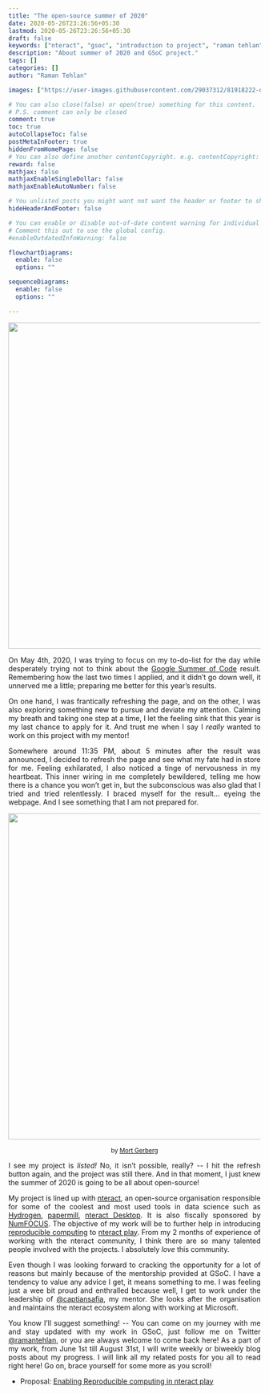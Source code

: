 ```yaml
---
title: "The open-source summer of 2020"
date: 2020-05-26T23:26:56+05:30
lastmod: 2020-05-26T23:26:56+05:30
draft: false
keywords: ["nteract", "gsoc", "introduction to project", "raman tehlan", "ramantehlan"]
description: "About summer of 2020 and GSoC project."
tags: []
categories: []
author: "Raman Tehlan"

images: ["https://user-images.githubusercontent.com/29037312/81918222-d74d9980-95f3-11ea-98b6-ccdfe78d6b4c.jpg"]

# You can also close(false) or open(true) something for this content.
# P.S. comment can only be closed
comment: true
toc: true
autoCollapseToc: false
postMetaInFooter: true
hiddenFromHomePage: false
# You can also define another contentCopyright. e.g. contentCopyright: "This is another copyright."
reward: false
mathjax: false
mathjaxEnableSingleDollar: false
mathjaxEnableAutoNumber: false

# You unlisted posts you might want not want the header or footer to show
hideHeaderAndFooter: false

# You can enable or disable out-of-date content warning for individual post.
# Comment this out to use the global config.
#enableOutdatedInfoWarning: false

flowchartDiagrams:
  enable: false
  options: ""

sequenceDiagrams: 
  enable: false
  options: ""

---
```



<p align="center">
<img src="https://user-images.githubusercontent.com/29037312/81918860-ae79d400-95f4-11ea-8a46-b7a445500ee3.png" width=650px/>
</p>

<p style="text-align: justify;">
On May 4th, 2020, I was trying to focus on my to-do-list for the day while desperately trying not to think
about the <a href="https://summerofcode.withgoogle.com/">Google Summer of Code</a> result. Remembering how the last two times I applied, and it didn’t
go down well, it unnerved me a little; preparing me better for this year’s results.
</p>

<p style="text-align:justify;">
On one hand, I was frantically refreshing the page, and on the other, I was also exploring something new to
pursue and deviate my attention. Calming my breath and taking one step at a time, I let the feeling sink that
this year is my last chance to apply for it. And trust me when I say I <i>really</i> wanted to work on this project
with my mentor!
</p>

<p style="text-align:justify;">
Somewhere around 11:35 PM, about 5 minutes after the result was announced, I decided to refresh the
page and see what my fate had in store for me. Feeling exhilarated, I also noticed a tinge of nervousness in
my heartbeat. This inner wiring in me completely bewildered, telling me how there is a chance you won’t get
in, but the subconscious was also glad that I tried and tried relentlessly. I braced myself for the result…
eyeing the webpage. And I see something that I am not prepared for.
</p>


<p align="center">
<img src="https://user-images.githubusercontent.com/29037312/81918222-d74d9980-95f3-11ea-98b6-ccdfe78d6b4c.jpg" width=650px/>
</p>

<div align="center" style="font-size:12px"> by <a href="https://condenaststore.com/featured/the-summer-people-are-coming-the-summer-people-mort-gerberg.html">Mort Gerberg</a> </div>


<p style="text-align:justify;">
I see my project is <i>listed!</i> No, it isn’t possible, really? -- I hit the refresh button again, and the project was still
there. And in that moment, I just knew the summer of 2020 is going to be all about open-source!
</p>


<p style="text-align:justify;">
My project is lined up with <a href="https://nteract.io/">nteract</a>, an open-source organisation responsible for some of the coolest and
most used tools in data science such as <a href="https://atom.io/packages/hydrogen">Hydrogen</a>, <a href="https://pypi.org/project/papermill/">papermill</a>, <a href="https://github.com/nteract/nteract/releases/latest">nteract Desktop</a>. It is also fiscally sponsored by <a href="https://numfocus.org/">NumFOCUS</a>.
The objective of my work will be to further help in introducing <a href="https://summerofcode.withgoogle.com/projects/#4917324802424832">reproducible computing</a> to <a href="https://play.nteract.io/">nteract play</a>. From
my 2 months of experience of working with the nteract community, I think there are so many talented
people involved with the projects. I absolutely <i>love</i> this community.
</p>


<p style="text-align:justify;">
Even though I was looking forward to cracking the opportunity for a lot of reasons but mainly because of
the mentorship provided at GSoC. I have a tendency to value any advice I get, it means something to me. I
was feeling just a wee bit proud and enthralled because well, I get to work under the leadership of <a href="https://twitter.com/captainsafia">@captiansafia</a>, my mentor. She looks after the organisation and maintains the nteract ecosystem along with working
at Microsoft.
</p>



<p style="text-align:justify;">
You know I’ll suggest something! -- You can come on my journey with me and stay updated with my work in
GSoC, just follow me on Twitter <a href="https://twitter.com/ramantehlan">@ramantehlan</a>, or you are always welcome to come back here! As a part of
my work, from June 1st till August 31st, I will write weekly or biweekly blog posts about my progress. I will
link all my related posts for you all to read right here! Go on, brace yourself for some more as you scroll!

</p>

- Proposal: <a href="/blog/post/2020/gsoc/proposal">Enabling Reproducible computing in nteract play</a>





